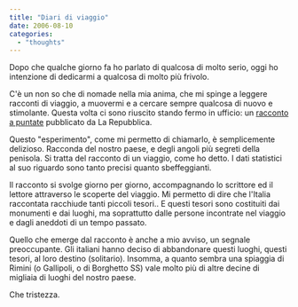 ```yaml
---
title: "Diari di viaggio"
date: 2006-08-10
categories: 
  - "thoughts"
---
```


Dopo che qualche giorno fa ho parlato di qualcosa di molto serio, oggi ho intenzione di dedicarmi a qualcosa di molto più frivolo.

C'è un non so che di nomade nella mia anima, che mi spinge a leggere racconti di viaggio, a muovermi e a cercare sempre qualcosa di nuovo e stimolante. Questa volta ci sono riuscito stando fermo in ufficio: un [racconto a puntate](http://www.repubblica.it/indici/speciale/altri/2006appennino/index.htm) pubblicato da La Repubblica.

Questo "esperimento", come mi permetto di chiamarlo, è semplicemente delizioso. Racconda del nostro paese, e degli angoli più segreti della penisola. Si tratta del racconto di un viaggio, come ho detto. I dati statistici al suo riguardo sono tanto precisi quanto sbeffeggianti.

Il racconto si svolge giorno per giorno, accompagnando lo scrittore ed il lettore attraverso le scoperte del viaggio. Mi permetto di dire che l'Italia raccontata racchiude tanti piccoli tesori.. E questi tesori sono costituiti dai monumenti e dai luoghi, ma soprattutto dalle persone incontrate nel viaggio e dagli aneddoti di un tempo passato.

Quello che emerge dal racconto è anche a mio avviso, un segnale preoccupante. Gli italiani hanno deciso di abbandonare questi luoghi, questi tesori, al loro destino (solitario). Insomma, a quanto sembra una spiaggia di Rimini (o Gallipoli, o di Borghetto SS) vale molto più di altre decine di migliaia di luoghi del nostro paese.

Che tristezza.
